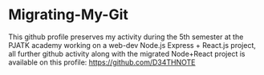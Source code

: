 # Migrating-My-Git

This github profile preserves my activity during the 5th semester at the PJATK academy working on a web-dev Node.js Express + React.js project, all further github activity along with the migrated Node+React project is available on this profile:
https://github.com/D34THNOTE
